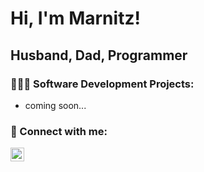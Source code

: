 <h1>Hi, I'm Marnitz!</h1>
<h2>Husband, Dad, Programmer</h2>

<h3>👨🏻‍💻 Software Development Projects:</h2>

- coming soon...

<h3>👋 Connect with me:</h2>

[<img align="left" alt="MarnitzMalan | LinkedIn" width="22px" src="https://cdn.jsdelivr.net/npm/simple-icons@v3/icons/linkedin.svg" />][linkedin]

[linkedin]: [https://linkedin.com/in/marnitz-malan](https://www.linkedin.com/in/marnitz-malan-76b842102/)

